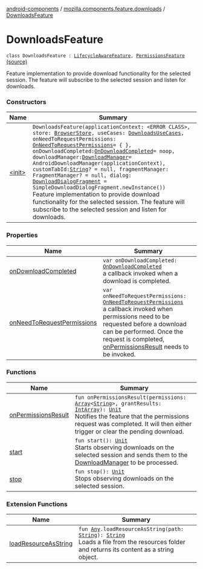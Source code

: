 [android-components](../../index.md) / [mozilla.components.feature.downloads](../index.md) / [DownloadsFeature](./index.md)

# DownloadsFeature

`class DownloadsFeature : `[`LifecycleAwareFeature`](../../mozilla.components.support.base.feature/-lifecycle-aware-feature/index.md)`, `[`PermissionsFeature`](../../mozilla.components.support.base.feature/-permissions-feature/index.md) [(source)](https://github.com/mozilla-mobile/android-components/blob/master/components/feature/downloads/src/main/java/mozilla/components/feature/downloads/DownloadsFeature.kt#L52)

Feature implementation to provide download functionality for the selected
session. The feature will subscribe to the selected session and listen
for downloads.

### Constructors

| Name | Summary |
|---|---|
| [&lt;init&gt;](-init-.md) | `DownloadsFeature(applicationContext: <ERROR CLASS>, store: `[`BrowserStore`](../../mozilla.components.browser.state.store/-browser-store/index.md)`, useCases: `[`DownloadsUseCases`](../-downloads-use-cases/index.md)`, onNeedToRequestPermissions: `[`OnNeedToRequestPermissions`](../../mozilla.components.support.base.feature/-on-need-to-request-permissions.md)` = { }, onDownloadCompleted: `[`OnDownloadCompleted`](../../mozilla.components.feature.downloads.manager/-on-download-completed.md)` = noop, downloadManager: `[`DownloadManager`](../../mozilla.components.feature.downloads.manager/-download-manager/index.md)` = AndroidDownloadManager(applicationContext), customTabId: `[`String`](https://kotlinlang.org/api/latest/jvm/stdlib/kotlin/-string/index.html)`? = null, fragmentManager: FragmentManager? = null, dialog: `[`DownloadDialogFragment`](../-download-dialog-fragment/index.md)` = SimpleDownloadDialogFragment.newInstance())`<br>Feature implementation to provide download functionality for the selected session. The feature will subscribe to the selected session and listen for downloads. |

### Properties

| Name | Summary |
|---|---|
| [onDownloadCompleted](on-download-completed.md) | `var onDownloadCompleted: `[`OnDownloadCompleted`](../../mozilla.components.feature.downloads.manager/-on-download-completed.md)<br>a callback invoked when a download is completed. |
| [onNeedToRequestPermissions](on-need-to-request-permissions.md) | `var onNeedToRequestPermissions: `[`OnNeedToRequestPermissions`](../../mozilla.components.support.base.feature/-on-need-to-request-permissions.md)<br>a callback invoked when permissions need to be requested before a download can be performed. Once the request is completed, [onPermissionsResult](on-permissions-result.md) needs to be invoked. |

### Functions

| Name | Summary |
|---|---|
| [onPermissionsResult](on-permissions-result.md) | `fun onPermissionsResult(permissions: `[`Array`](https://kotlinlang.org/api/latest/jvm/stdlib/kotlin/-array/index.html)`<`[`String`](https://kotlinlang.org/api/latest/jvm/stdlib/kotlin/-string/index.html)`>, grantResults: `[`IntArray`](https://kotlinlang.org/api/latest/jvm/stdlib/kotlin/-int-array/index.html)`): `[`Unit`](https://kotlinlang.org/api/latest/jvm/stdlib/kotlin/-unit/index.html)<br>Notifies the feature that the permissions request was completed. It will then either trigger or clear the pending download. |
| [start](start.md) | `fun start(): `[`Unit`](https://kotlinlang.org/api/latest/jvm/stdlib/kotlin/-unit/index.html)<br>Starts observing downloads on the selected session and sends them to the [DownloadManager](../../mozilla.components.feature.downloads.manager/-download-manager/index.md) to be processed. |
| [stop](stop.md) | `fun stop(): `[`Unit`](https://kotlinlang.org/api/latest/jvm/stdlib/kotlin/-unit/index.html)<br>Stops observing downloads on the selected session. |

### Extension Functions

| Name | Summary |
|---|---|
| [loadResourceAsString](../../mozilla.components.support.test.file/kotlin.-any/load-resource-as-string.md) | `fun `[`Any`](https://kotlinlang.org/api/latest/jvm/stdlib/kotlin/-any/index.html)`.loadResourceAsString(path: `[`String`](https://kotlinlang.org/api/latest/jvm/stdlib/kotlin/-string/index.html)`): `[`String`](https://kotlinlang.org/api/latest/jvm/stdlib/kotlin/-string/index.html)<br>Loads a file from the resources folder and returns its content as a string object. |
